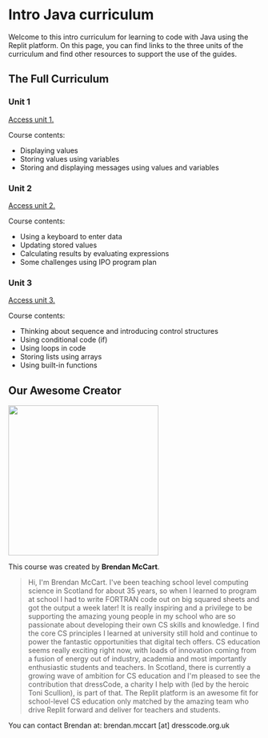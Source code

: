# Intro Java curriculum

Welcome to this intro curriculum for learning to code with Java using the Replit platform. On this page, you can find links to the three units of the curriculum and find other resources to support the use of the guides.

## The Full Curriculum

### Unit 1
[Access unit 1.](https://docs.replit.com/teaching-curriculum/intro-java-unit-1)

Course contents:
- Displaying values
- Storing values using variables
- Storing and displaying messages using values and variables

### Unit 2
[Access unit 2.](https://docs.replit.com/teaching-curriculum/intro-java-unit-2)

Course contents:
- Using a keyboard to enter data 
- Updating stored values
- Calculating results by evaluating expressions
- Some challenges using IPO program plan

### Unit 3
[Access unit 3.](https://docs.replit.com/teaching-curriculum/intro-java-unit-3)

Course contents:
- Thinking about sequence and introducing control structures
- Using conditional code (if)
- Using loops in code
- Storing lists using arrays
- Using built-in functions

## Our Awesome Creator

<img class="profile_pic" src="https://replit-docs-images.bardia.repl.co/images/curriculumImg/brendanmccart.jpg" width="300px"/>

This course was created by **Brendan McCart**.

> Hi, I'm Brendan McCart. I've been teaching school level computing science in Scotland for about 35 years, so when I learned to program at school I had to write FORTRAN code out on big squared sheets and got the output a week later! It is really inspiring and a privilege to be supporting the amazing young people in my school who are so passionate about developing their own CS skills and knowledge. I find the core CS principles I learned at university still hold and continue to power the fantastic opportunities that digital tech offers. CS education seems really exciting right now, with loads of innovation coming from a fusion of energy out of industry, academia and most importantly enthusiastic students and teachers. In Scotland, there is currently a growing wave of ambition for CS education and I'm pleased to see the contribution that dressCode, a charity I help with (led by the heroic Toni Scullion), is part of that. The Replit platform is an awesome fit for school-level CS education only matched by the amazing team who drive Replit forward and deliver for teachers and students. 

You can contact Brendan at: brendan.mccart [at] dresscode.org.uk
